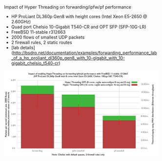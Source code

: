Impact of Hyper Threading on forwarding/ipfw/pf performance
  - HP ProLiant DL360p Gen8 with height cores (Intel Xeon E5-2650 @ 2.60GHz)
  - Quad port Chelsio 10-Gigabit T540-CR and OPT SFP (SFP-10G-LR)
  - FreeBSD 11-stable r312663
  - 2000 flows of smallest UDP packets
  - 2 firewall rules, 2 static routes
  - [lab details] (http://bsdrp.net/documentation/examples/forwarding_performance_lab_of_a_hp_proliant_dl360p_gen8_with_10-gigabit_with_10-gigabit_chelsio_t540-cr)

![Impact of enabling HT on forwarding/ipfw/pf performance on FreeBSD 11-stable](graph.png)

